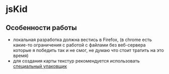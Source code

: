 # jsKid

## Особенности работы

- локальная разработка должна вестись в Firefox, (в chrome есть какие-то ограничения с работой с файлами без веб-сервера которые я победить так и не смог, не думаю что  стоит тратить на это время)
- для создания карты текстур рекомендуется использовать [специальный упаковщик](https://www.codeandweb.com/texturepacker)

